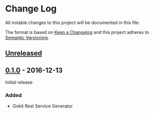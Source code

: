 # Change Log

All notable changes to this project will be documented in this file.

The format is based on [Keep a Changelog](http://keepachangelog.com/)
and this project adheres to [Semantic Versioning](http://semver.org/).

## [Unreleased]

[Unreleased]: https://github.com/atomist-rugs/gokit-editors/compare/0.1.0...HEAD

## [0.1.0] - 2016-12-13

Initial release

[0.1.0]: https://github.com/atomist-rugs/gokit-editors/tree/0.1.0

### Added

-   Gokit Rest Service Generator
